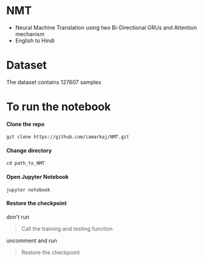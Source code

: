 # NMT

- Neural Machine Translation using two Bi-Directional GRUs and Attention mechanism
- English to Hindi

# Dataset

The dataset contains 127607 samples

# To run the notebook

#### Clone the repo

```
git clone https://github.com/iamarkaj/NMT.git
```

#### Change directory

```
cd path_to_NMT 
```
#### Open Jupyter Notebook

```
jupyter notebook
```

#### Restore the checkpoint

don't run
> Call the training and testing function

uncomment and run 
> Restore the checkpoint
